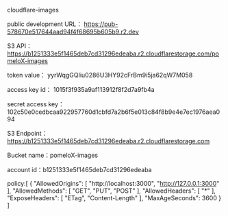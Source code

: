 cloudflare-images

public development URL：
https://pub-578670e517644aad94f4f68695b605b9.r2.dev

S3 API：
https://b1251333e5f1465deb7cd31296edeaba.r2.cloudflarestorage.com/pomeloX-images

token value：
yyrWqgGQIiu0286U3HY92cFrBm9i5ja62qW7M058

access key id：
1015f3f935a9af113912f8f2d7a9fb4a

secret access key：102c50e0cedbcaa922957760d1cbfd7a2b6f5e013c84f8b9e4e7ec1976aea094

S3 Endpoint：
https://b1251333e5f1465deb7cd31296edeaba.r2.cloudflarestorage.com

Bucket name：pomeloX-images

account id：b1251333e5f1465deb7cd31296edeaba

policy:[
  {
    "AllowedOrigins": [
      "http://localhost:3000",
      "http://127.0.0.1:3000"
    ],
    "AllowedMethods": [
      "GET",
      "PUT",
      "POST"
    ],
    "AllowedHeaders": [
      "*"
    ],
    "ExposeHeaders": [
      "ETag",
      "Content-Length"
    ],
    "MaxAgeSeconds": 3600
  }
]